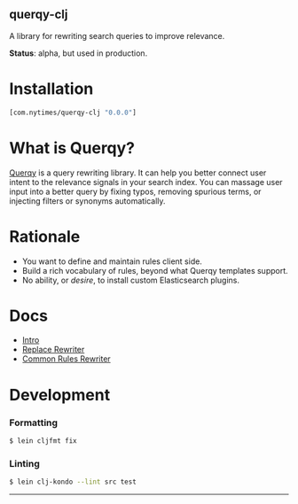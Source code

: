 querqy-clj
----------

A library for rewriting search queries to improve relevance.

**Status**: alpha, but used in production.

Installation
============

```clojure
[com.nytimes/querqy-clj "0.0.0"]
```

What is Querqy?
===============

[Querqy][1] is a query rewriting library. It can help you better connect user
intent to the relevance signals in your search index. You can massage user input
into a better query by fixing typos, removing spurious terms, or injecting
filters or synonyms automatically.

Rationale
=========

- You want to define and maintain rules client side.
- Build a rich vocabulary of rules, beyond what Querqy templates support.
- No ability, or _desire_, to install custom Elasticsearch plugins.

Docs
====

- [Intro][2]
- [Replace Rewriter][3]
- [Common Rules Rewriter][4]

Development
===========

### Formatting

``` sh
$ lein cljfmt fix
```

### Linting

``` sh
$ lein clj-kondo --lint src test
```

---

[1]: https://docs.querqy.org/
[2]: doc/intro.md
[3]: doc/replace-rewriter.md
[4]: doc/common-rules-rewriter.md

<!--  LocalWords:  Rewriter Querqy
 -->
